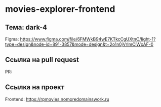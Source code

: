 # movies-explorer-frontend

## Тема: dark-4

Figma: https://www.figma.com/file/6FMWkB94wE7KTkcCgUXtnC/light-1?type=design&node-id=891-3857&mode=design&t=2o1n0jVrlmCiWxAF-0

## Ссылка на pull request

PR:

## Ссылка на проект

Frontend: https://rpmovies.nomoredomainswork.ru